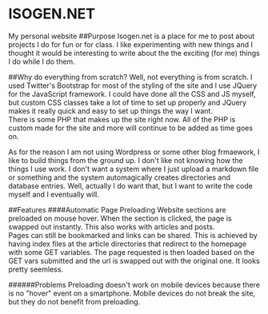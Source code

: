 # ISOGEN.NET
My personal website
##Purpose
Isogen.net is a place for me to post about projects I do for fun or for class.  I like experimenting with new things and I thought it would be interesting to write about the the exciting (for me) things I do while I do them.

##Why do everything from scratch?
Well, not everything is from scratch.  I used Twitter's Bootstrap for most of the styling of the site and I use JQuery for the JavaScript framework.  I could have done all the CSS and JS myself, but custom CSS classes take a lot of time to set up properly and JQuery makes it really quick and easy to set up things the way I want.  
There is some PHP that makes up the site right now.  All of the PHP is custom made for the site and more will continue to be added as time goes on.

As for the reason I am not using Wordpress or some other blog frmaework, I like to build things from the ground up.  I don't like not knowing how the things I use work.  I don't want a system where I just upload a markdown file or something and the system automagically creates directories and database entries.  Well, actually I do want that, but I want to write the code myself and I eventually will.

##Features
####Automatic Page Preloading
Website sections are preloaded on mouse hover.  When the section is clicked, the page is swapped out instantly.  This also works with articles and posts.  
Pages can still be bookmarked and links can be shared.  This is achieved by having index files at the article directories that redirect to the homepage with some GET variables.  The page requested is then loaded based on the GET vars submitted and the url is swapped out with the original one.  It looks pretty seemless.

######Problems
Preloading doesn't work on mobile devices because there is no "hover" event on a smartphone.  Mobile devices do not break the site, but they do not benefit from preloading.

